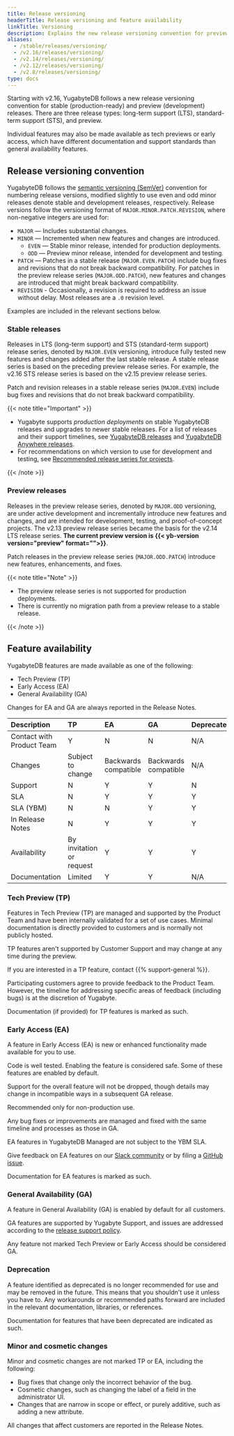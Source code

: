 ```yaml
---
title: Release versioning
headerTitle: Release versioning and feature availability
linkTitle: Versioning
description: Explains the new release versioning convention for preview and stable releases.
aliases:
  - /stable/releases/versioning/
  - /v2.16/releases/versioning/
  - /v2.14/releases/versioning/
  - /v2.12/releases/versioning/
  - /v2.8/releases/versioning/
type: docs
---
```


Starting with v2.16, YugabyteDB follows a new release versioning convention for stable (production-ready) and preview (development) releases. There are three release types: long-term support (LTS), standard-term support (STS), and preview.

Individual features may also be made available as tech previews or early access, which have different documentation and support standards than general availability features.

## Release versioning convention

YugabyteDB follows the [semantic versioning (SemVer)](https://semver.org) convention for numbering release versions, modified slightly to use even and odd minor releases denote stable and development releases, respectively. Release versions follow the versioning format of `MAJOR.MINOR.PATCH.REVISION`, where non-negative integers are used for:

- `MAJOR` — Includes substantial changes.
- `MINOR` — Incremented when new features and changes are introduced.
  - `EVEN` — Stable minor release, intended for production deployments.
  - `ODD` — Preview minor release, intended for development and testing.
- `PATCH` — Patches in a stable release (`MAJOR.EVEN.PATCH`) include bug fixes and revisions that do not break backward compatibility. For patches in the preview release series (`MAJOR.ODD.PATCH`), new features and changes are introduced that might break backward compatibility.
- `REVISION` - Occasionally, a revision is required to address an issue without delay. Most releases are a `.0` revision level.

Examples are included in the relevant sections below.

### Stable releases

Releases in LTS (long-term support) and STS (standard-term support) release series, denoted by `MAJOR.EVEN` versioning, introduce fully tested new features and changes added after the last stable release. A stable release series is based on the preceding preview release series. For example, the v2.16 STS release series is based on the v2.15 preview release series.

Patch and revision releases in a stable release series (`MAJOR.EVEN`) include bug fixes and revisions that do not break backward compatibility.

{{< note title="Important" >}}

- Yugabyte supports *production deployments* on stable YugabyteDB releases and upgrades to newer stable releases. For a list of releases and their support timelines, see [YugabyteDB releases](../release-notes/) and [YugabyteDB Anywhere releases](../yba-releases/).
- For recommendations on which version to use for development and testing, see [Recommended release series for projects](../../releases/#recommended-release-series-for-projects).

{{< /note >}}

### Preview releases

Releases in the preview release series, denoted by `MAJOR.ODD` versioning, are under active development and incrementally introduce new features and changes, and are intended for development, testing, and proof-of-concept projects. The v2.13 preview release series became the basis for the v2.14 LTS release series. **The current preview version is {{< yb-version version="preview" format="">}}**.

Patch releases in the preview release series (`MAJOR.ODD.PATCH`) introduce new features, enhancements, and fixes.

{{< note title="Note" >}}

- The preview release series is not supported for production deployments.
- There is currently no migration path from a preview release to a stable release.

{{< /note >}}

## Feature availability

YugabyteDB features are made available as one of the following:

- Tech Preview (TP)
- Early Access (EA)
- General Availability (GA)

Changes for EA and GA are always reported in the Release Notes.

| Description | TP | EA | GA | Deprecated |
| :--- | :--- | :--- | :--- | :--- |
| Contact with Product Team | Y | N | N | N/A
| Changes | Subject to change | Backwards compatible | Backwards compatible | N/A |
| Support | N | Y | Y | N |
| SLA | N | Y | Y | Y |
| SLA (YBM) | N | N | Y | Y |
| In Release Notes | N | Y | Y | Y |
| Availability | By invitation or request | Y | Y | Y |
| Documentation | Limited | Y | Y | N/A |

### Tech Preview (TP)

Features in Tech Preview (TP) are managed and supported by the Product Team and have been internally validated for a set of use cases. Minimal documentation is directly provided to customers and is normally not publicly hosted.

TP features aren't supported by Customer Support and may change at any time during the preview.

If you are interested in a TP feature, contact {{% support-general %}}.

Participating customers agree to provide feedback to the Product Team. However, the timeline for addressing specific areas of feedback (including bugs) is at the discretion of Yugabyte.

Documentation (if provided) for TP features is marked as such.

### Early Access (EA)

A feature in Early Access (EA) is new or enhanced functionality made available for you to use.

Code is well tested. Enabling the feature is considered safe. Some of these features are enabled by default.

Support for the overall feature will not be dropped, though details may change in incompatible ways in a subsequent GA release.

Recommended only for non-production use.

Any bug fixes or improvements are managed and fixed with the same timeline and processes as those in GA.

EA features in YugabyteDB Managed are not subject to the YBM SLA.

Give feedback on EA features on our [Slack community]({{<slack-invite>}}) or by filing a [GitHub issue](https://github.com/yugabyte/yugabyte-db/issues).

Documentation for EA features is marked as such.

### General Availability (GA)

A feature in General Availability (GA) is enabled by default for all customers.

GA features are supported by Yugabyte Support, and issues are addressed according to the [release support policy](../#release-support-policy).

Any feature not marked Tech Preview or Early Access should be considered GA.

### Deprecation

A feature identified as deprecated is no longer recommended for use and may be removed in the future. This means that you shouldn't use it unless you have to. Any workarounds or recommended paths forward are included in the relevant documentation, libraries, or references.

Documentation for features that have been deprecated are indicated as such.

### Minor and cosmetic changes

Minor and cosmetic changes are not marked TP or EA, including the following:

- Bug fixes that change only the incorrect behavior of the bug.
- Cosmetic changes, such as changing the label of a field in the administrator UI.
- Changes that are narrow in scope or effect, or purely additive, such as adding a new attribute.

All changes that affect customers are reported in the Release Notes.
